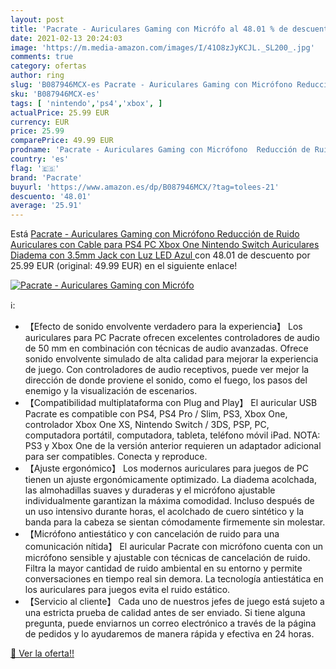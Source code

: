 ```yaml
---
layout: post
title: 'Pacrate - Auriculares Gaming con Micrófo al 48.01 % de descuento'
date: 2021-02-13 20:24:03
image: 'https://m.media-amazon.com/images/I/41O8zJyKCJL._SL200_.jpg'
comments: true
category: ofertas
author: ring
slug: 'B087946MCX-es Pacrate - Auriculares Gaming con Micrófono Reducción de...'
sku: 'B087946MCX-es'
tags: [ 'nintendo','ps4','xbox', ]
actualPrice: 25.99 EUR
currency: EUR
price: 25.99
comparePrice: 49.99 EUR
prodname: 'Pacrate - Auriculares Gaming con Micrófono  Reducción de Ruido  Auriculares con Cable para PS4 PC Xbox One Nintendo Switch  Auriculares Diadema con 3.5mm Jack con Luz LED  Azul '
country: 'es'
flag: '🇪🇸'
brand: 'Pacrate'
buyurl: 'https://www.amazon.es/dp/B087946MCX/?tag=tolees-21'
descuento: '48.01'
average: '25.91'
---
```


Está [Pacrate - Auriculares Gaming con Micrófono  Reducción de Ruido  Auriculares con Cable para PS4 PC Xbox One Nintendo Switch  Auriculares Diadema con 3.5mm Jack con Luz LED  Azul ](https://www.amazon.es/dp/B087946MCX/?tag=tolees-21) con 48.01 de descuento por 25.99 EUR (original: 49.99 EUR) en el siguiente enlace!

[![Pacrate - Auriculares Gaming con Micrófo](https://m.media-amazon.com/images/I/41O8zJyKCJL._SL200_.jpg)](https://www.amazon.es/dp/B087946MCX/?tag=tolees-21)

ℹ️:

- 【Efecto de sonido envolvente verdadero para la experiencia】 Los auriculares para PC Pacrate ofrecen excelentes controladores de audio de 50 mm en combinación con técnicas de audio avanzadas. Ofrece sonido envolvente simulado de alta calidad para mejorar la experiencia de juego. Con controladores de audio receptivos, puede ver mejor la dirección de donde proviene el sonido, como el fuego, los pasos del enemigo y la visualización de escenarios.
- 【Compatibilidad multiplataforma con Plug and Play】 El auricular USB Pacrate es compatible con PS4, PS4 Pro / Slim, PS3, Xbox One, controlador Xbox One XS, Nintendo Switch / 3DS, PSP, PC, computadora portátil, computadora, tableta, teléfono móvil iPad. NOTA: PS3 y Xbox One de la versión anterior requieren un adaptador adicional para ser compatibles. Conecta y reproduce.
- 【Ajuste ergonómico】 Los modernos auriculares para juegos de PC tienen un ajuste ergonómicamente optimizado. La diadema acolchada, las almohadillas suaves y duraderas y el micrófono ajustable individualmente garantizan la máxima comodidad. Incluso después de un uso intensivo durante horas, el acolchado de cuero sintético y la banda para la cabeza se sientan cómodamente firmemente sin molestar.
- 【Micrófono antiestático y con cancelación de ruido para una comunicación nítida】 El auricular Pacrate con micrófono cuenta con un micrófono sensible y ajustable con técnicas de cancelación de ruido. Filtra la mayor cantidad de ruido ambiental en su entorno y permite conversaciones en tiempo real sin demora. La tecnología antiestática en los auriculares para juegos evita el ruido estático.
- 【Servicio al cliente】 Cada uno de nuestros jefes de juego está sujeto a una estricta prueba de calidad antes de ser enviado. Si tiene alguna pregunta, puede enviarnos un correo electrónico a través de la página de pedidos y lo ayudaremos de manera rápida y efectiva en 24 horas.

[🛒 Ver la oferta!!](https://www.amazon.es/dp/B087946MCX/?tag=tolees-21)

